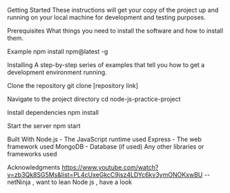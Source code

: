 Getting Started These instructions will get your copy of the project up and running on your local machine for development and testing purposes.

Prerequisites What things you need to install the software and how to install them.

Example
npm install npm@latest -g

Installing A step-by-step series of examples that tell you how to get a development environment running.

Clone the repository
git clone [repository link]

Navigate to the project directory
cd node-js-practice-project

Install dependencies
npm install

Start the server
npm start

Built With Node.js - The JavaScript runtime used Express - The web framework used MongoDB - Database (if used) Any other libraries or frameworks used

Acknowledgments https://www.youtube.com/watch?v=zb3Qk8SG5Ms&list=PL4cUxeGkcC9jsz4LDYc6kv3ymONOKxwBU --netNinja , want to lean Node js , have a look
